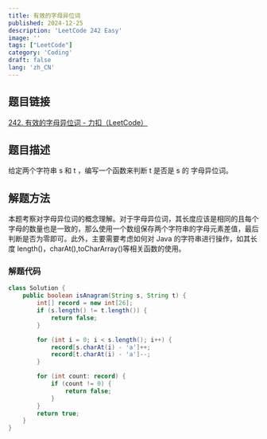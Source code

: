 ```yaml
---
title: 有效的字母异位词
published: 2024-12-25
description: 'LeetCode 242 Easy'
image: ''
tags: ["LeetCode"]
category: 'Coding'
draft: false 
lang: 'zh_CN'
---
```


## 题目链接

[242. 有效的字母异位词 - 力扣（LeetCode）](https://leetcode.cn/problems/valid-anagram/description/)

## 题目描述

给定两个字符串 s 和 t ，编写一个函数来判断 t 是否是 s 的 字母异位词。

## 解题方法

本题考察对字母异位词的概念理解。对于字母异位词，其长度应该是相同的且每个字母的数量也是一致的，那么使用一个数组保存两个字符串的字母元素差值，最后判断是否为零即可。此外，主要需要考虑如何对 Java 的字符串进行操作，如其长度 length()，charAt(),toCharArray()等相关函数的使用。

### 解题代码
```java
class Solution {
    public boolean isAnagram(String s, String t) {
        int[] record = new int[26];
        if (s.length() != t.length()) {
            return false;
        }

        for (int i = 0; i < s.length(); i++) {
            record[s.charAt(i) - 'a']++; 
            record[t.charAt(i) - 'a']--;
        }

        for (int count: record) {
            if (count != 0) {
                return false;
            }
        }
        return true;
    }
}
```
